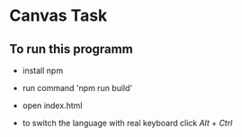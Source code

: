 # Canvas Task

## To run this programm

- install npm

- run command 'npm run build'

- open index.html

- to switch the language with real keyboard click _Alt_ + _Ctrl_

